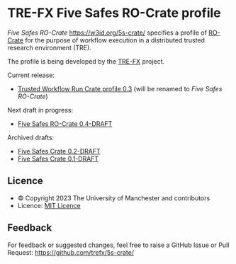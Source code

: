 # TRE-FX Five Safes RO-Crate profile 

_Five Safes RO-Crate_ <https://w3id.org/5s-crate/> specifies a profile of [RO-Crate](https://w3id.org/ro/crate) for the purpose of workflow execution in a distributed trusted research environment (TRE). 

The profile is being developed by the [TRE-FX](https://trefx.uk/) project.

Current release:
* [Trusted Workflow Run Crate profile 0.3](https://w3id.org/trusted-wfrun-crate/0.3)
(will be renamed to _Five Safes RO-Crate_)

Next draft in progress:
* [Five Safes RO-Crate 0.4-DRAFT](0.4-DRAFT/)

Archived drafts:
* [Five Safes Crate 0.2-DRAFT](0.2-DRAFT/) 
* [Five Safes Crate 0.1-DRAFT](0.1-DRAFT/)


## Licence

* © Copyright 2023 The University of Manchester and contributors
* Licence: [MIT Licence](https://spdx.org/licenses/MIT)

## Feedback

For feedback or suggested changes, feel free to raise a GitHub Issue or Pull Request:
<https://github.com/trefx/5s-crate/>
